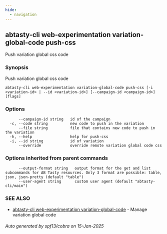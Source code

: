 ```yaml
---
hide:
  - navigation
---
```

## abtasty-cli web-experimentation variation-global-code push-css

Push variation global css code

### Synopsis

Push variation global css code

```
abtasty-cli web-experimentation variation-global-code push-css [-i <variation-id> | --id <variation-id>] [--campaign-id <campaign-id>] [flags]
```

### Options

```
      --campaign-id string   id of the campaign
  -c, --code string          new code to push in the variation
      --file string          file that contains new code to push in the variation
  -h, --help                 help for push-css
  -i, --id string            id of variation
      --override             override remote variation global code css
```

### Options inherited from parent commands

```
      --output-format string   output format for the get and list subcommands for AB Tasty resources. Only 3 format are possible: table, json, json-pretty (default "table")
      --user-agent string      custom user agent (default "abtasty-cli/main")
```

### SEE ALSO

* [abtasty-cli web-experimentation variation-global-code](abtasty-cli_web-experimentation_variation-global-code.md)	 - Manage variation global code

###### Auto generated by spf13/cobra on 15-Jan-2025
